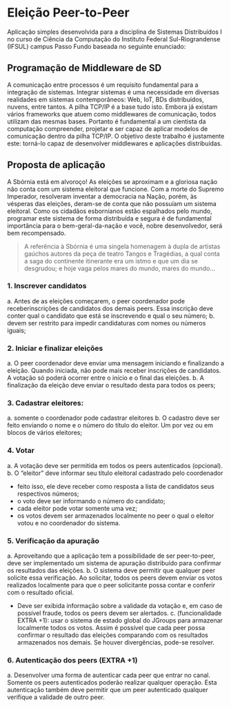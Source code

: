 Eleição Peer-to-Peer
==================

Aplicação simples desenvolvida para a disciplina de Sistemas Distribuídos I no curso de Ciência da Computação do Instituto Federal Sul-Riograndense (IFSUL) campus Passo Fundo baseada no seguinte enunciado:

## Programação de Middleware de SD

A comunicação entre processos é um requisito fundamental para a integração de
sistemas. Integrar sistemas é uma necessidade em diversas realidades em sistemas
contemporâneos: Web, IoT, BDs distribuídos, nuvens, entre tantos. A pilha TCP/IP é a base
tudo isto. Embora já existam vários frameworks que atuem como middlewares de
comunicação, todos utilizam das mesmas bases. Portanto é fundamental a um cientista da
computação compreender, projetar e ser capaz de aplicar modelos de comunicação dentro
da pilha TCP/IP.
O objetivo deste trabalho é justamente este: torná-lo capaz de desenvolver
middlewares e aplicações distribuídas.

## Proposta de aplicação

A Sbórnia está em alvoroço! As eleições se aproximam e a gloriosa nação não conta
com um sistema eleitoral que funcione. Com a morte do Supremo Imperador, resolveram
inventar a democracia na Nação, porém, às vésperas das eleições, deram-se de conta que
não possuíam um sistema eleitoral. Como os cidadãos esbornianos estão espalhados pelo
mundo, programar este sistema de forma distribuída e segura é de fundamental importância
para o bem-geral-da-nação e você, nobre desenvolvedor, será bem recompensado.

>A referência à Sbórnia é uma singela homenagem à dupla de artistas gaúchos autores da peça de teatro Tangos e Tragédias, a qual conta a saga do continente itinerante era um istmo e que um dia se desgrudou; e hoje vaga pelos mares do mundo, mares do mundo...

### 1. Inscrever candidatos
a. Antes de as eleições começarem, o peer coordenador pode receberinscrições de candidatos dos demais peers. Essa inscrição deve conter qual o candidato que está se inscrevendo e qual o seu número;
b. devem ser restrito para impedir candidaturas com nomes ou números iguais;

### 2. Iniciar e finalizar eleições
a. O peer coordenador deve enviar uma mensagem iniciando e finalizando a eleição. Quando iniciada, não pode mais receber inscrições de candidatos. A votação só poderá ocorrer entre o início e o final das eleições.
b. A finalização da eleição deve enviar o resultado desta para todos os peers;

### 3. Cadastrar eleitores:
a. somente o coordenador pode cadastrar eleitores
b. O cadastro deve ser feito enviando o nome e o número do título do eleitor. Um por vez ou em blocos de vários eleitores;

### 4. Votar
a. A votação deve ser permitida em todos os peers autenticados (opcional).
b. O “eleitor” deve informar seu título eleitoral cadastrado pelo coordenador
  - feito isso, ele deve receber como resposta a lista de candidatos seus respectivos números;
  - o voto deve ser informando o número do candidato;
  - cada eleitor pode votar somente uma vez;
  - os votos devem ser armazenados localmente no peer o qual o eleitor votou e no coordenador do sistema.

### 5. Verificação da apuração
a. Aproveitando que a aplicação tem a possibilidade de ser peer-to-peer, deve ser implementado um sistema de apuração distribuído para confirmar os resultados das eleições.
b. O sistema deve permitir que qualquer peer solicite essa verificação. Ao solicitar, todos os peers devem enviar os votos realizados localmente para que o peer solicitante possa contar e conferir com o resultado oficial.
  - Deve ser exibida informação sobre a validade da votação e, em caso de possível fraude, todos os peers devem ser alertados.
c. (funcionalidade EXTRA +1): usar o sistema de estado global do JGroups para armazenar localmente todos os votos. Assim é possível que cada peer possa confirmar o resultado das eleições comparando com os resultados armazenados nos demais. Se houver divergências, pode-se resolver.

### 6. Autenticação dos peers (EXTRA +1)
a. Desenvolver uma forma de autenticar cada peer que entrar no canal. Somente os peers autenticados poderão realizar qualquer operação. Esta autenticação também deve permitir que um peer autenticado qualquer verifique a validade de outro peer.
